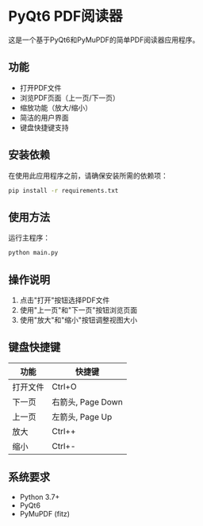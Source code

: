 # PyQt6 PDF阅读器

这是一个基于PyQt6和PyMuPDF的简单PDF阅读器应用程序。

## 功能

- 打开PDF文件
- 浏览PDF页面（上一页/下一页）
- 缩放功能（放大/缩小）
- 简洁的用户界面
- 键盘快捷键支持

## 安装依赖

在使用此应用程序之前，请确保安装所需的依赖项：

```bash
pip install -r requirements.txt
```

## 使用方法

运行主程序：

```bash
python main.py
```

## 操作说明

1. 点击"打开"按钮选择PDF文件
2. 使用"上一页"和"下一页"按钮浏览页面
3. 使用"放大"和"缩小"按钮调整视图大小

## 键盘快捷键

| 功能 | 快捷键 |
|------|--------|
| 打开文件 | Ctrl+O |
| 下一页 | 右箭头, Page Down |
| 上一页 | 左箭头, Page Up |
| 放大 | Ctrl++ |
| 缩小 | Ctrl+- |

## 系统要求

- Python 3.7+
- PyQt6
- PyMuPDF (fitz) 